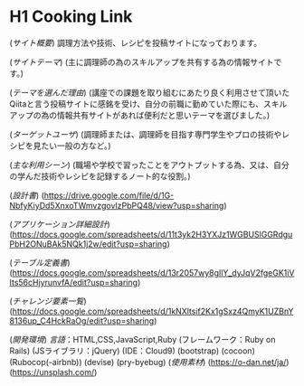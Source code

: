 # H1 Cooking Link

(*サイト概要*)
調理方法や技術、レシピを投稿サイトになっております。  

(*サイトテーマ*)
(主に調理師の為のスキルアップを共有する為の情報サイトです。)

(*テーマを選んだ理由*)
(講座での課題を取り組むにあたり良く利用させて頂いたQiitaと言う投稿サイトに感銘を受け、自分の前職に勤めていた際にも、スキルアップの為の情報共有サイトがあれば便利だと思いテーマを選びました。)

(*ターゲットユーザ*)
(調理師または、調理師を目指す専門学生やプロの技術やレシピを見たい一般の方など。)

(*主な利用シーン*)
(職場や学校で習ったことをアウトプットする為、又は、自分の学んだ技術やレシピを記録するノート的な役割。)

(*設計書*)
(https://drive.google.com/file/d/1G-NbfyKiyDd5XnxoTWmvzgovIzPbPQ48/view?usp=sharing)

(*アプリケーション詳細設計*)
(https://docs.google.com/spreadsheets/d/11t3yk2H3YXJz1WGBUSlGGRdguPbH2ONuBAk5NQk1j2w/edit?usp=sharing)

(*テーブル定義書*)
(https://docs.google.com/spreadsheets/d/13r2057wy8gIlY_dyJqV2fgeGK1iVIts56cHjyrunvfA/edit?usp=sharing)

(*チャレンジ要素一覧*)
(https://docs.google.com/spreadsheets/d/1kNXltsif2Kx1gSxz4QmyK1UZBnY8136up_C4HckRaOg/edit?usp=sharing)

(*開発環境*)
*言語*：HTML,CSS,JavaScript,Ruby
(フレームワーク：Ruby on Rails)
(JSライブラリ：jQuery)
(IDE：Cloud9)
(bootstrap)
(cocoon)
(Rubocop(-airbnb))
(devise)
(pry-byebug)
(*使用素材*)
(https://o-dan.net/ja/)
(https://unsplash.com/)
